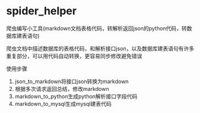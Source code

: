 # spider_helper
爬虫编写小工具(markdown文档表格代码，转解析返回json的python代码，转数据库建表语句)

爬虫文档中描述数据库的表格代码，和解析接口json，以及数据库建表语句有许多重复部分，可以用代码自动转换，更容易同步修改避免错误

使用步骤
1. json_to_markdown将接口json转换为markdown
2. 根据多次请求返回总结，修改markdown
3. markdown_to_python生成python解析接口字段代码
4. markdown_to_mysql生成mysql建表代码